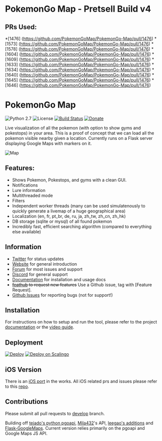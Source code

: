 # PokemonGo Map - Pretsell Build v4
## PRs Used:
*[1476] (https://github.com/PokemonGoMap/PokemonGo-Map/pull/1476)
*[1573] (https://github.com/PokemonGoMap/PokemonGo-Map/pull/1476)
*[1578] (https://github.com/PokemonGoMap/PokemonGo-Map/pull/1476)
*[1604] (https://github.com/PokemonGoMap/PokemonGo-Map/pull/1476)
*[1609] (https://github.com/PokemonGoMap/PokemonGo-Map/pull/1476)
*[1633] (https://github.com/PokemonGoMap/PokemonGo-Map/pull/1476)
*[1634] (https://github.com/PokemonGoMap/PokemonGo-Map/pull/1476)
*[1640] (https://github.com/PokemonGoMap/PokemonGo-Map/pull/1476)
*[1645] (https://github.com/PokemonGoMap/PokemonGo-Map/pull/1476)
*[1646] (https://github.com/PokemonGoMap/PokemonGo-Map/pull/1476)


# PokemonGo Map

![Python 2.7](https://img.shields.io/badge/python-2.7-blue.svg) ![License](https://img.shields.io/github/license/pokemongomap/pokemongo-map.svg) [![Build Status](https://travis-ci.org/PokemonGoMap/PokemonGo-Map.svg?branch=develop)](https://travis-ci.org/PokemonGoMap/PokemonGo-Map) [![Donate](https://img.shields.io/badge/Donate-PayPal-green.svg)](https://www.paypal.me/PoGoMapDev)

Live visualization of all the pokemon (with option to show gyms and pokestops) in your area. This is a proof of concept that we can load all the pokemon visible nearby given a location. Currently runs on a Flask server displaying Google Maps with markers on it.

![Map](https://camo.githubusercontent.com/61d585e7706d136694f50ed2a092661b203a0a5d/687474703a2f2f70676d2e72656164746865646f63732e696f2f656e2f6c61746573742f5f696d616765732f636f7665722e706e67)

## Features:

* Shows Pokemon, Pokestops, and gyms with a clean GUI.
* Notifications 
* Lure information
* Multithreaded mode
* Filters
* Independent worker threads (many can be used simulatenously to quickly generate a livemap of a huge geographical area)
* Localization (en, fr, pt_br, de, ru, ja, zh_tw, zh_cn, zh_hk)
* DB storage (sqlite or mysql) of all found pokemon
* Incredibly fast, efficient searching algorithm (compared to everything else available)

## Information
* [Twitter](https://twitter.com/PokemapGG) for status updates
* [Website](https://pokemongomap.github.io/PoGoMapWebsite/) for general introduction
* [Forum](http://pokemongo-map.me) for most issues and support
* [Discord](https://discord.gg/PWp2bAm) for general support
* [Documentation](https://pgm.readthedocs.io/en/develop/) for installation and usage docs
* ~~[feathub](http://feathub.com/PokemonGoMap/PokemonGo-Map) to request new features~~ Use a Github issue, tag with [Feature Request].
* [Github Issues](https://github.com/PokemonGoMap/PokemonGo-Map/issues) for reporting bugs (not for support!)

## Installation

For instructions on how to setup and run the tool, please refer to the project [documentation](https://pgm.readthedocs.io/en/develop/) or the [video guide](https://www.youtube.com/watch?v=2ACJHCNZ3ow).

## Deployment

[![Deploy](https://raw.githubusercontent.com/PokemonGoMap/PokemonGo-Map-in-Cloud/master/images/deploy-to-jelastic.png)](https://jelastic.com/install-application/?manifest=https://raw.githubusercontent.com/PokemonGoMap/PokemonGo-Map-in-Cloud/master/manifest.jps) [![Deploy on Scalingo](https://cdn.scalingo.com/deploy/button.svg)](https://my.scalingo.com/deploy?source=https://github.com/PokemonGoMap/PokemonGo-Map#develop)

## iOS Version

There is an [iOS port](https://github.com/istornz/iPokeGo) in the works. All iOS related prs and issues please refer to this [repo](https://github.com/istornz/iPokeGo).

## Contributions

Please submit all pull requests to [develop](https://github.com/PokemonGoMap/PokemonGo-Map/tree/develop) branch.

Building off [tejado's python pgoapi](https://github.com/tejado/pgoapi), [Mila432](https://github.com/Mila432/Pokemon_Go_API)'s API, [leegao's additions](https://github.com/leegao/pokemongo-api-demo/tree/simulation) and [Flask-GoogleMaps](https://github.com/rochacbruno/Flask-GoogleMaps). Current version relies primarily on the pgoapi and Google Maps JS API.
